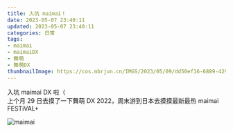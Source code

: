 ```yaml
---
title: 入坑 maimai！
date: 2023-05-07 23:40:11
updated: 2023-05-07 23:40:11
categories: 日常
tags:
- maimai
- maimaiDX
- 舞萌
- 舞萌DX
thumbnailImage: https://cos.mbrjun.cn/IMGS/2023/05/09/dd50ef16-6889-4291-bdb1-6522c7631f1a.webp
---
```

入坑 maimai DX 啦（  
上个月 29 日去摸了一下舞萌 DX 2022，周末游到日本去摸摸最新最热 maimai FESTiVAL+  

<!-- more -->
![maimai](https://cos.mbrjun.cn/IMGS/2023/05/09/5b63ff96-34b9-4b8f-98bc-b346a34f1da0.webp)
